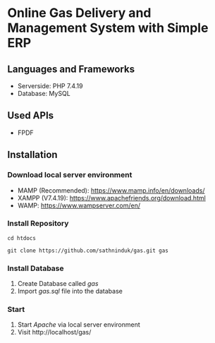 # Online Gas Delivery and Management System with Simple ERP
## Languages and Frameworks
- Serverside: PHP 7.4.19
- Database: MySQL


## Used APIs
- FPDF

## Installation
### Download local server environment
- MAMP (Recommended): https://www.mamp.info/en/downloads/
- XAMPP (V7.4.19): https://www.apachefriends.org/download.html
- WAMP: https://www.wampserver.com/en/

### Install Repository
```
cd htdocs
```
```
git clone https://github.com/sathninduk/gas.git gas
```
### Install Database
1. Create Database called *gas*
2. Import *gas.sql* file into the database

### Start
1. Start *Apache* via local server environment
2. Visit http://localhost/gas/

